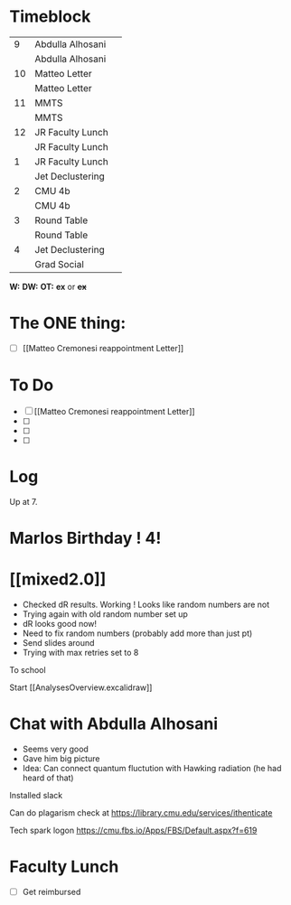 # Timeblock

|     |                  |     |
| --- | ---------------- | --- |
| 9   | Abdulla Alhosani |     |
|     | Abdulla Alhosani |     |
| 10  | Matteo Letter    |     |
|     | Matteo Letter    |     |
| 11  | MMTS             |     |
|     | MMTS             |     |
| 12  | JR Faculty Lunch |     |
|     | JR Faculty Lunch |     |
| 1   | JR Faculty Lunch |     |
|     | Jet Declustering |     |
| 2   | CMU 4b           |     |
|     | CMU 4b           |     |
| 3   | Round Table      |     |
|     | Round Table      |     |
| 4   | Jet Declustering |     |
|     | Grad Social      |     |

**W:**
**DW:**
**OT:**
**ex** or **~~ex~~**

# The ONE thing: 
- [ ] [[Matteo Cremonesi reappointment Letter]]


# To Do
- [ ] [[Matteo Cremonesi reappointment Letter]]
- [ ] 
- [ ] 
- [ ] 


# Log

Up at 7. 

# Marlos Birthday !  4! 
# [[mixed2.0]]
- Checked dR results.  Working !  Looks like random numbers are not
- Trying again with old random number set up
- dR looks good now!  
- Need to fix random numbers (probably add more than just pt)
- Send slides around
- Trying with max retries set to 8


To school

Start [[AnalysesOverview.excalidraw]]

# Chat with Abdulla Alhosani
- Seems very good
- Gave him big picture
- Idea: Can connect quantum fluctution with Hawking radiation (he had heard of that)


Installed slack

Can do plagarism check at https://library.cmu.edu/services/ithenticate

Tech spark logon
https://cmu.fbs.io/Apps/FBS/Default.aspx?f=619

# Faculty Lunch
- [ ] Get reimbursed


